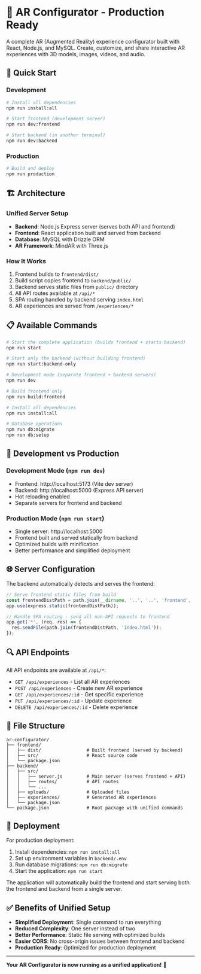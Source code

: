 # 🎯 AR Configurator - Production Ready

A complete AR (Augmented Reality) experience configurator built with React, Node.js, and MySQL. Create, customize, and share interactive AR experiences with 3D models, images, videos, and audio.

## 🚀 Quick Start

### Development
```bash
# Install all dependencies
npm run install:all

# Start frontend (development server)
npm run dev:frontend

# Start backend (in another terminal)
npm run dev:backend
```

### Production
```bash
# Build and deploy
npm run production
```

## 🏗️ Architecture

### Unified Server Setup
- **Backend**: Node.js Express server (serves both API and frontend)
- **Frontend**: React application built and served from backend
- **Database**: MySQL with Drizzle ORM
- **AR Framework**: MindAR with Three.js

### How It Works
1. Frontend builds to `frontend/dist/`
2. Build script copies frontend to `backend/public/`
3. Backend serves static files from `public/` directory
4. All API routes available at `/api/*`
5. SPA routing handled by backend serving `index.html`
5. AR experiences are served from `/experiences/*`

## 📋 Available Commands

```bash
# Start the complete application (builds frontend + starts backend)
npm run start

# Start only the backend (without building frontend)
npm run start:backend-only

# Development mode (separate frontend + backend servers)
npm run dev

# Build frontend only
npm run build:frontend

# Install all dependencies
npm run install:all

# Database operations
npm run db:migrate
npm run db:setup
```

## 🔧 Development vs Production

### Development Mode (`npm run dev`)
- Frontend: http://localhost:5173 (Vite dev server)
- Backend: http://localhost:5000 (Express API server)
- Hot reloading enabled
- Separate servers for frontend and backend

### Production Mode (`npm run start`)
- Single server: http://localhost:5000
- Frontend built and served statically from backend
- Optimized builds with minification
- Better performance and simplified deployment

## 🌐 Server Configuration

The backend automatically detects and serves the frontend:

```javascript
// Serve frontend static files from build
const frontendDistPath = path.join(__dirname, '..', '..', 'frontend', 'dist');
app.use(express.static(frontendDistPath));

// Handle SPA routing - send all non-API requests to frontend
app.get('*', (req, res) => {
  res.sendFile(path.join(frontendDistPath, 'index.html'));
});
```

## 🔍 API Endpoints

All API endpoints are available at `/api/*`:
- `GET /api/experiences` - List all AR experiences
- `POST /api/experiences` - Create new AR experience
- `GET /api/experiences/:id` - Get specific experience
- `PUT /api/experiences/:id` - Update experience
- `DELETE /api/experiences/:id` - Delete experience

## 📁 File Structure

```
ar-configurator/
├── frontend/
│   ├── dist/                 # Built frontend (served by backend)
│   ├── src/                  # React source code
│   └── package.json
├── backend/
│   ├── src/
│   │   ├── server.js         # Main server (serves frontend + API)
│   │   ├── routes/           # API routes
│   │   └── ...
│   ├── uploads/              # Uploaded files
│   ├── experiences/          # Generated AR experiences
│   └── package.json
└── package.json              # Root package with unified commands
```

## 🚀 Deployment

For production deployment:

1. Install dependencies: `npm run install:all`
2. Set up environment variables in `backend/.env`
3. Run database migrations: `npm run db:migrate`
4. Start the application: `npm run start`

The application will automatically build the frontend and start serving both the frontend and backend from a single server.

## ✅ Benefits of Unified Setup

- **Simplified Deployment**: Single command to run everything
- **Reduced Complexity**: One server instead of two
- **Better Performance**: Static file serving with optimized builds
- **Easier CORS**: No cross-origin issues between frontend and backend
- **Production Ready**: Optimized for production deployment

---

**Your AR Configurator is now running as a unified application!** 🎉